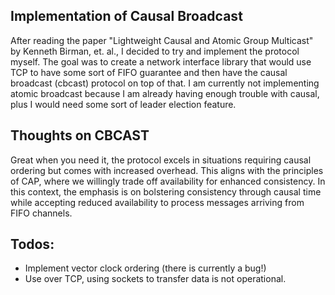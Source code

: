 ## Implementation of Causal Broadcast
After reading the paper "Lightweight Causal and Atomic Group Multicast" by Kenneth Birman, et. al., I decided to try and implement the protocol myself. The goal was to create a network interface library that would use TCP to have some sort of FIFO guarantee and then have the causal broadcast (cbcast) protocol on top of that. I am currently not implementing atomic broadcast because I am already having enough trouble with causal, plus I would need some sort of leader election feature.

## Thoughts on CBCAST 
Great when you need it, the protocol excels in situations requiring causal ordering but comes with increased overhead. This aligns with the principles of CAP, where we willingly trade off availability for enhanced consistency. In this context, the emphasis is on bolstering consistency through causal time while accepting reduced availability to process messages arriving from FIFO channels.

## Todos:
- Implement vector clock ordering (there is currently a bug!)
- Use over TCP, using sockets to transfer data is not operational.